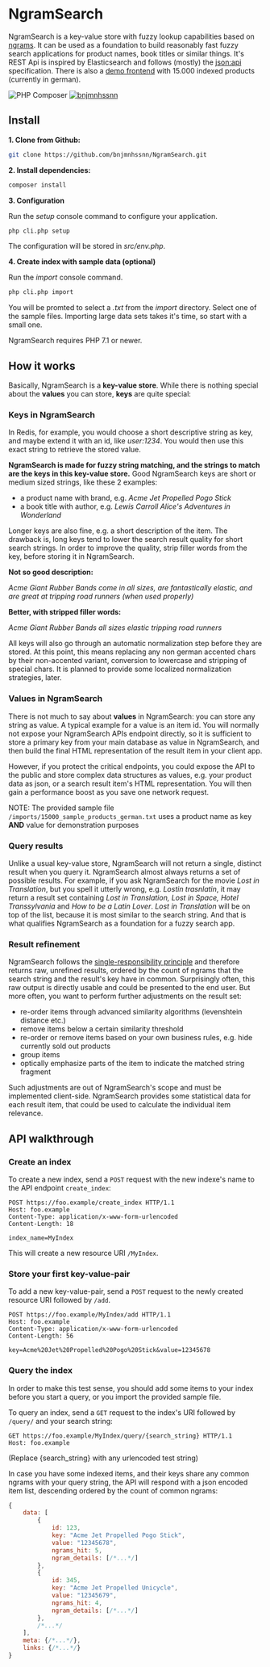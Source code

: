 NgramSearch
===========

NgramSearch is a key-value store with fuzzy lookup capabilities based on [ngrams]. It can be used as a foundation to build reasonably fast fuzzy search applications for product names, book titles or similar things. It's REST Api is inspired by Elasticsearch and follows (mostly) the [json:api] specification. There is also a [demo frontend] with 15.000 indexed products (currently in german).

![PHP Composer](https://github.com/bnjmnhssnn/NgramSearch/workflows/PHP%20Composer/badge.svg)
[![bnjmnhssnn](https://circleci.com/gh/bnjmnhssnn/NgramSearch.svg?style=shield)](https://circleci.com/gh/bnjmnhssnn/NgramSearch)

Install
-------

**1. Clone from Github:**

```sh
git clone https://github.com/bnjmnhssnn/NgramSearch.git
```

**2. Install dependencies:**

```sh
composer install
```

**3. Configuration**

Run the *setup* console command to configure your application. 

```sh
php cli.php setup
```
The configuration will be stored in *src/env.php*.

**4. Create index with sample data (optional)**

Run the *import* console command. 

```sh
php cli.php import
```
You will be promted to select a *.txt* from the *import* directory. Select one of the sample files. Importing large data sets takes it's time, so start with a small one.

NgramSearch requires PHP 7.1 or newer.

How it works
------------
Basically, NgramSearch is a **key-value store**. While there is nothing special about the **values** you can store, **keys** are quite special:

### Keys in NgramSearch
In Redis, for example, you would choose a short descriptive string as key, and maybe extend it with an id, like *user:1234*.
You would then use this exact string to retrieve the stored value.

**NgramSearch is made for fuzzy string matching, and the strings to match are the keys in this key-value store.** 
Good NgramSearch keys are short or medium sized strings, like these 2 examples:

* a product name with brand, e.g. *Acme Jet Propelled Pogo Stick*
* a book title with author, e.g. *Lewis Carroll Alice's Adventures in Wonderland*

Longer keys are also fine, e.g. a short description of the item. The drawback is, long keys tend to lower the search result quality for short search strings. In order to improve the quality, strip filler words from the key, before storing it in NgramSearch.

**Not so good description:**

*Acme Giant Rubber Bands come in all sizes, are fantastically elastic, and are great at tripping road runners (when used properly)*

**Better, with stripped filler words:**

*Acme Giant Rubber Bands all sizes elastic tripping road runners*

All keys will also go through an automatic normalization step before they are stored. At this point, this means replacing any non german accented chars by their non-accented variant, conversion to lowercase and stripping of special chars. It is planned to provide some localized normalization strategies, later.

### Values in NgramSearch
There is not much to say about **values** in NgramSearch: you can store any string as value. A typical example for a value is an item id. You will normally not expose your NgramSearch APIs endpoint directly, so it is sufficient to store a primary key from your main database as value in NgramSearch, and then build the final HTML representation of the result item in your client app.

However, if you protect the critical endpoints, you could expose the API to the public and store complex data structures as values, e.g. your product data as json, or a search result item's HTML representation. You will then gain a performance boost as you save one network request.

NOTE: The provided sample file `/imports/15000_sample_products_german.txt` uses a product name as key **AND** value for demonstration purposes

### Query results
Unlike a usual key-value store, NgramSearch will not return a single, distinct result when you query it. NgramSearch almost always returns a set of possible results. For example, if you ask NgramSearch for the movie *Lost in Translation*, but you spell it utterly wrong, e.g. *Lostin trasnlatin*, it may return a result set containing *Lost in Translation, Lost in Space, Hotel Transsylvania* and *How to be a Latin Lover*. *Lost in Translation* will be on top of the list, because it is most similar to the search string. And that is what qualifies NgramSearch as a foundation for a fuzzy search app.

### Result refinement
NgramSearch follows the [single-responsibility principle] and therefore returns raw, unrefined results, ordered by the count of ngrams that the search string and the result's key have in common. Surprisingly often, this raw output is directly usable and could be presented to the end user. But more often, you want to perform further adjustments on the result set:

* re-order items through advanced similarity algorithms (levenshtein distance etc.)
* remove items below a certain similarity threshold
* re-order or remove items based on your own business rules, e.g. hide currently sold out products
* group items
* optically emphasize parts of the item to indicate the matched string fragment

Such adjustments are out of NgramSearch's scope and must be implemented client-side. NgramSearch provides some statistical data for each result item, that could be used to calculate the individual item relevance.

API walkthrough
-----

### Create an index
To create a new index, send a `POST` request with the new indexe's name to the API endpoint `create_index`:
```
POST https://foo.example/create_index HTTP/1.1
Host: foo.example
Content-Type: application/x-www-form-urlencoded
Content-Length: 18

index_name=MyIndex
```
This will create a new resource URI `/MyIndex`.

### Store your first key-value-pair
To add a new key-value-pair, send a `POST` request to the newly created resource URI followed by `/add`.
```
POST https://foo.example/MyIndex/add HTTP/1.1
Host: foo.example
Content-Type: application/x-www-form-urlencoded
Content-Length: 56

key=Acme%20Jet%20Propelled%20Pogo%20Stick&value=12345678
```

### Query the index
In order to make this test sense, you should add some items to your index before you start a query, or you import the provided sample file.

To query an index, send a `GET` request to the index's URI followed by `/query/` and your search string:
```
GET https://foo.example/MyIndex/query/{search_string} HTTP/1.1
Host: foo.example
```
(Replace {search_string} with any urlencoded test string)

In case you have some indexed items, and their keys share any common ngrams with your query string, the API will respond with a json encoded item list, descending ordered by the count of common ngrams:
```javascript
{
    data: [
        {
            id: 123,
            key: "Acme Jet Propelled Pogo Stick",
            value: "12345678",
            ngrams_hit: 5,
            ngram_details: [/*...*/]
        },
        {
            id: 345,
            key: "Acme Jet Propelled Unicycle",
            value: "12345679",
            ngrams_hit: 4,
            ngram_details: [/*...*/]
        },
        /*...*/
    ],
    meta: {/*...*/},
    links: {/*...*/}
}
```

[json:api]: https://jsonapi.org
[demo frontend]: http://ngram-search-demo.benjamin-hosseinian.de 
[demo frontend repo]: https://github.com/bnjmnhssnn/NgramSearchDemo
[ngrams]: https://en.wikipedia.org/wiki/N-gram
[single-responsibility principle]: https://en.wikipedia.org/wiki/Single-responsibility_principle
